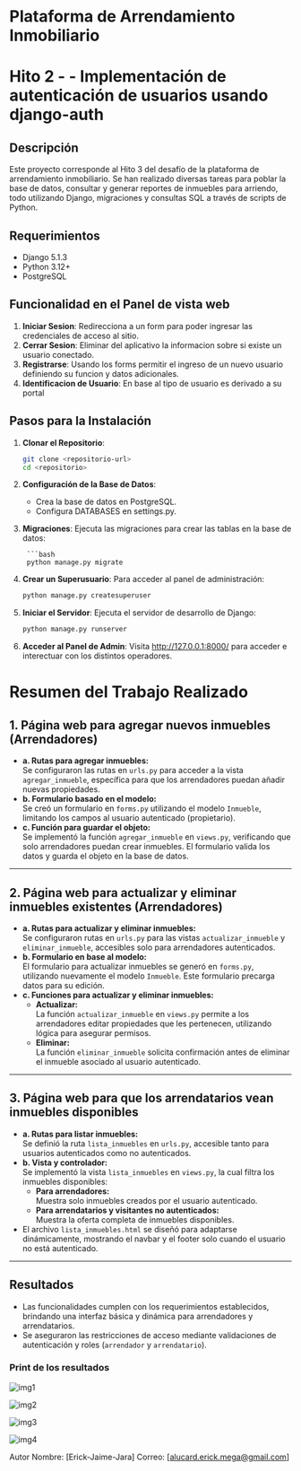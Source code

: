 # Plataforma de Arrendamiento Inmobiliario
# Hito 2 - - Implementación de autenticación de usuarios usando django-auth

## Descripción

Este proyecto corresponde al Hito 3 del desafío de la plataforma de arrendamiento inmobiliario. Se han realizado diversas tareas para poblar la base de datos, consultar y generar reportes de inmuebles para arriendo, todo utilizando Django, migraciones y consultas SQL a través de scripts de Python.

## Requerimientos

- Django 5.1.3
- Python 3.12+
- PostgreSQL

## Funcionalidad en el Panel de vista web

1. **Iniciar Sesion**: Redirecciona a un form para poder ingresar las credenciales de acceso al sitio.
2. **Cerrar Sesion**: Eliminar del aplicativo la informacion sobre si existe un usuario conectado.
3. **Registrarse**: Usando los forms permitir el ingreso de un nuevo usuario definiendo su funcion y datos adicionales.
4. **Identificacion de Usuario**: En base al tipo de usuario es derivado a su portal 

## Pasos para la Instalación

1. **Clonar el Repositorio**:
   ```bash
   git clone <repositorio-url>
   cd <repositorio>

2. **Configuración de la Base de Datos**:

    - Crea la base de datos en PostgreSQL.
    - Configura DATABASES en settings.py.

3. **Migraciones**: 
    Ejecuta las migraciones para crear las tablas en la base de datos:

        ```bash
        python manage.py migrate

4. **Crear un Superusuario**: 
    Para acceder al panel de administración:

    ```bash
    python manage.py createsuperuser

5. **Iniciar el Servidor**: 
    Ejecuta el servidor de desarrollo de Django:

    ```bash
    python manage.py runserver

6. **Acceder al Panel de Admin**: 
    Visita http://127.0.0.1:8000/ para acceder e interectuar con los distintos operadores.


# Resumen del Trabajo Realizado

## **1. Página web para agregar nuevos inmuebles (Arrendadores)**
- **a. Rutas para agregar inmuebles:**  
  Se configuraron las rutas en `urls.py` para acceder a la vista `agregar_inmueble`, específica para que los arrendadores puedan añadir nuevas propiedades.
- **b. Formulario basado en el modelo:**  
  Se creó un formulario en `forms.py` utilizando el modelo `Inmueble`, limitando los campos al usuario autenticado (propietario).
- **c. Función para guardar el objeto:**  
  Se implementó la función `agregar_inmueble` en `views.py`, verificando que solo arrendadores puedan crear inmuebles. El formulario valida los datos y guarda el objeto en la base de datos.

---

## **2. Página web para actualizar y eliminar inmuebles existentes (Arrendadores)**
- **a. Rutas para actualizar y eliminar inmuebles:**  
  Se configuraron rutas en `urls.py` para las vistas `actualizar_inmueble` y `eliminar_inmueble`, accesibles solo para arrendadores autenticados.
- **b. Formulario en base al modelo:**  
  El formulario para actualizar inmuebles se generó en `forms.py`, utilizando nuevamente el modelo `Inmueble`. Este formulario precarga datos para su edición.
- **c. Funciones para actualizar y eliminar inmuebles:**
  - **Actualizar:**  
    La función `actualizar_inmueble` en `views.py` permite a los arrendadores editar propiedades que les pertenecen, utilizando lógica para asegurar permisos.
  - **Eliminar:**  
    La función `eliminar_inmueble` solicita confirmación antes de eliminar el inmueble asociado al usuario autenticado.

---

## **3. Página web para que los arrendatarios vean inmuebles disponibles**
- **a. Rutas para listar inmuebles:**  
  Se definió la ruta `lista_inmuebles` en `urls.py`, accesible tanto para usuarios autenticados como no autenticados.
- **b. Vista y controlador:**  
  Se implementó la vista `lista_inmuebles` en `views.py`, la cual filtra los inmuebles disponibles:
  - **Para arrendadores:**  
    Muestra solo inmuebles creados por el usuario autenticado.
  - **Para arrendatarios y visitantes no autenticados:**  
    Muestra la oferta completa de inmuebles disponibles.
- El archivo `lista_inmuebles.html` se diseñó para adaptarse dinámicamente, mostrando el navbar y el footer solo cuando el usuario no está autenticado.

---

## **Resultados**
- Las funcionalidades cumplen con los requerimientos establecidos, brindando una interfaz básica y dinámica para arrendadores y arrendatarios.
- Se aseguraron las restricciones de acceso mediante validaciones de autenticación y roles (`arrendador` y `arrendatario`).



### Print de los resultados

![img1](print/Hito4/img1.png)

![img2](print/Hito4/img2.png)

![img3](print/Hito4/img3.png)

![img4](print/Hito4/img4.png)


Autor
Nombre: [Erick-Jaime-Jara]
Correo: [alucard.erick.mega@gmail.com]